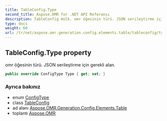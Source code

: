 ```yaml
---
title: TableConfig.Type
second_title: Aspose.OMR for .NET API Referansı
description: TableConfig mülk. omr öğesinin türü. JSON serileştirme için gerekli alan.
type: docs
weight: 60
url: /tr/net/aspose.omr.generation.config.elements.table/tableconfig/type/
---
```

## TableConfig.Type property

omr öğesinin türü. JSON serileştirme için gerekli alan.

```csharp
public override ConfigType Type { get; set; }
```

### Ayrıca bakınız

* enum [ConfigType](../../../aspose.omr.generation.config.enums/configtype/)
* class [TableConfig](../)
* ad alanı [Aspose.OMR.Generation.Config.Elements.Table](../../tableconfig/)
* toplantı [Aspose.OMR](../../../)


